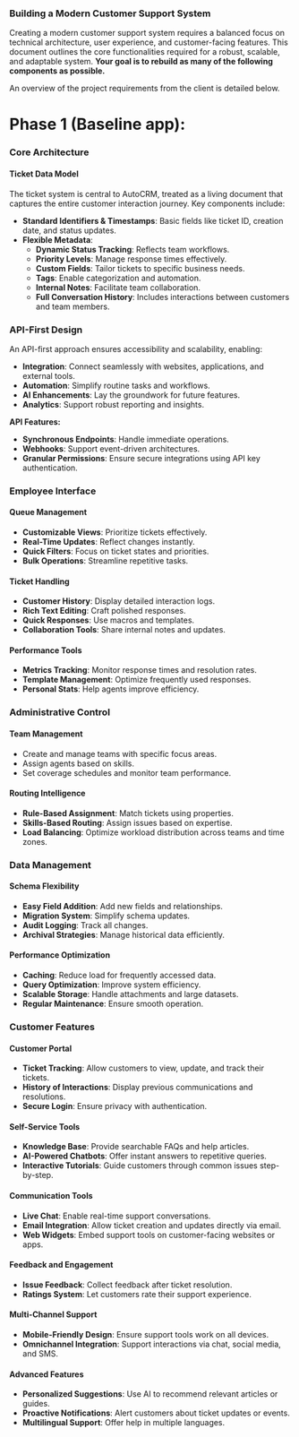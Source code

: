 ### **Building a Modern Customer Support System**

Creating a modern customer support system requires a balanced focus on technical architecture, user experience, and customer-facing features. This document outlines the core functionalities required for a robust, scalable, and adaptable system. **Your goal is to rebuild as many of the following components as possible.**

An overview of the project requirements from the client is detailed below.

# Phase 1 (Baseline app):

### **Core Architecture**

#### **Ticket Data Model**

The ticket system is central to AutoCRM, treated as a living document that captures the entire customer interaction journey. Key components include:

- **Standard Identifiers & Timestamps**: Basic fields like ticket ID, creation date, and status updates.
- **Flexible Metadata**:
    - **Dynamic Status Tracking**: Reflects team workflows.
    - **Priority Levels**: Manage response times effectively.
    - **Custom Fields**: Tailor tickets to specific business needs.
    - **Tags**: Enable categorization and automation.
    - **Internal Notes**: Facilitate team collaboration.
    - **Full Conversation History**: Includes interactions between customers and team members.

### **API-First Design**

An API-first approach ensures accessibility and scalability, enabling:

- **Integration**: Connect seamlessly with websites, applications, and external tools.
- **Automation**: Simplify routine tasks and workflows.
- **AI Enhancements**: Lay the groundwork for future features.
- **Analytics**: Support robust reporting and insights.

**API Features:**

- **Synchronous Endpoints**: Handle immediate operations.
- **Webhooks**: Support event-driven architectures.
- **Granular Permissions**: Ensure secure integrations using API key authentication.

### **Employee Interface**

#### **Queue Management**

- **Customizable Views**: Prioritize tickets effectively.
- **Real-Time Updates**: Reflect changes instantly.
- **Quick Filters**: Focus on ticket states and priorities.
- **Bulk Operations**: Streamline repetitive tasks.

#### **Ticket Handling**

- **Customer History**: Display detailed interaction logs.
- **Rich Text Editing**: Craft polished responses.
- **Quick Responses**: Use macros and templates.
- **Collaboration Tools**: Share internal notes and updates.

#### **Performance Tools**

- **Metrics Tracking**: Monitor response times and resolution rates.
- **Template Management**: Optimize frequently used responses.
- **Personal Stats**: Help agents improve efficiency.

### **Administrative Control**

#### **Team Management**

- Create and manage teams with specific focus areas.
- Assign agents based on skills.
- Set coverage schedules and monitor team performance.

#### **Routing Intelligence**

- **Rule-Based Assignment**: Match tickets using properties.
- **Skills-Based Routing**: Assign issues based on expertise.
- **Load Balancing**: Optimize workload distribution across teams and time zones.

### **Data Management**

#### **Schema Flexibility**

- **Easy Field Addition**: Add new fields and relationships.
- **Migration System**: Simplify schema updates.
- **Audit Logging**: Track all changes.
- **Archival Strategies**: Manage historical data efficiently.

#### **Performance Optimization**

- **Caching**: Reduce load for frequently accessed data.
- **Query Optimization**: Improve system efficiency.
- **Scalable Storage**: Handle attachments and large datasets.
- **Regular Maintenance**: Ensure smooth operation.

### **Customer Features**

#### **Customer Portal**

- **Ticket Tracking**: Allow customers to view, update, and track their tickets.
- **History of Interactions**: Display previous communications and resolutions.
- **Secure Login**: Ensure privacy with authentication.

#### **Self-Service Tools**

- **Knowledge Base**: Provide searchable FAQs and help articles.
- **AI-Powered Chatbots**: Offer instant answers to repetitive queries.
- **Interactive Tutorials**: Guide customers through common issues step-by-step.

#### **Communication Tools**

- **Live Chat**: Enable real-time support conversations.
- **Email Integration**: Allow ticket creation and updates directly via email.
- **Web Widgets**: Embed support tools on customer-facing websites or apps.

#### **Feedback and Engagement**

- **Issue Feedback**: Collect feedback after ticket resolution.
- **Ratings System**: Let customers rate their support experience.

#### **Multi-Channel Support**

- **Mobile-Friendly Design**: Ensure support tools work on all devices.
- **Omnichannel Integration**: Support interactions via chat, social media, and SMS.

#### **Advanced Features**

- **Personalized Suggestions**: Use AI to recommend relevant articles or guides.
- **Proactive Notifications**: Alert customers about ticket updates or events.
- **Multilingual Support**: Offer help in multiple languages.
